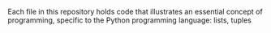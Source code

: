 Each file in this repository holds code that illustrates an essential concept of programming, specific to the Python programming language: lists, tuples
